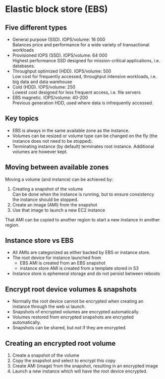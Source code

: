 # Elastic block store (EBS)

## Five different types

- General purpose (SSD). IOPS/volume: 16 000  
  Balances price and performance for a wide variety of transactional workloads
- Provisioned IOPS (SSD). IOPS/volume: 64 000  
  Highest performance SSD designed for mission-critical applications, i.e. databases.
- Throughput optimized (HDD). IOPS/volume: 500  
  Low cost for frequently accessed, throughput intensive workloads, i.e. big data and data warehouse
- Cold (HDD). IOPS/volume: 250  
  Lowest cost designed for less frequent access, i.e. file servers
- EBS magnetic. IOPS/volume: 40-200  
  Previous generation HDD, used where data is infrequently accessed.

## Key topics

- EBS is always in the same available zone as the instance.
- Volumes can be resized or volume type can be changed on the fly (the instance does not need to be stopped).
- Terminating instance (by default) terminates root instance. Additional volumes are however kept.

## Moving between available zones

Moving a volume (and instance) can be achieved by:

1. Creating a snapshot of the volume  
  Can be done when the instance is running, but to ensure consistency the instance should be stopped.
2. Create an image (AMI) from the snapshot
3. Use that image to launch a new EC2 instance

That AMI can be copied to another region to start a new instance in another region.

## Instance store vs EBS

- All AMIs are categorized as either backed by EBS or instance store.
- The root device for instance launched from  
  - EBS AMI is created from an EBS snapshot
  - instance store AMI is created from a template stored in S3
- Instance store is ephemeral storage and do not persist between reboots

## Encrypt root device volumes & snapshots

- Normally the root device cannot be encrypted when creating an instance through the web ui launch.
- Snapshots of encrypted volumes are encrypted automatically.
- Volumes restored from encrypted snapshots are encrypted automatically.
- Snapshots can be shared, but not if they are encrypted.

## Creating an encrypted root volume

1. Create a snapshot of the volume
2. Copy the snapshot and select to encrypt this copy
3. Create AMI (image) from the snapshot, resulting in an encrypted image
4. Launch a new instance which will have the root device encrypted.
